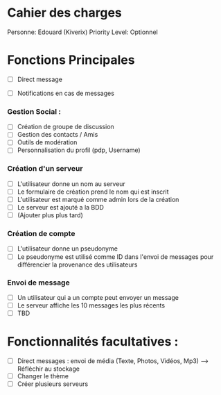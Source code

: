 # Cahier des charges

Personne: Edouard (Kiverix) 
Priority Level: Optionnel

# Fonctions Principales

- [ ] Direct message 
- [ ] Notifications en cas de messages


### Gestion Social :

- [ ] Création de groupe de discussion
- [ ] Gestion des contacts / Amis
- [ ] Outils de modération
- [ ] Personnalisation du profil (pdp, Username)

### Création d'un serveur

- [ ]  L'utilisateur donne un nom au serveur
- [ ]  Le formulaire de création prend le nom qui est inscrit
- [ ]  L'utilisateur est marqué comme admin lors de la création
- [ ]  Le serveur est ajouté a la BDD
- [ ]  (Ajouter plus plus tard)

### Création de compte

- [ ]  L'utilisateur donne un pseudonyme
- [ ]  Le pseudonyme est utilisé comme ID dans l'envoi de messages pour différencier la provenance des utilisateurs

### Envoi de message

- [ ] Un utilisateur qui a un compte peut envoyer un message
- [ ] Le serveur affiche les 10 messages les plus récents
- [ ] TBD

# Fonctionnalités facultatives :

- [ ] Direct messages : envoi de média (Texte, Photos, Vidéos, Mp3) --> Réfléchir au stockage
- [ ] Changer le thème
- [ ] Créer plusieurs serveurs